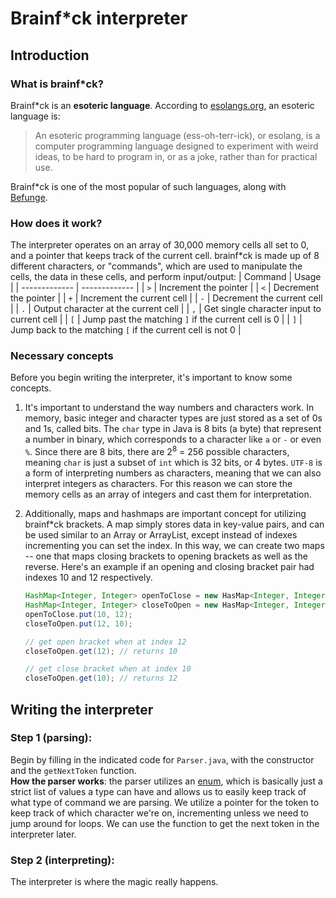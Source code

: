# Brainf*ck interpreter
## Introduction
### What is brainf*ck?  
Brainf*ck is an **esoteric language**. According to [esolangs.org](https://esolangs.org/wiki/Esoteric_programming_language), an esoteric language is:
> An esoteric programming language (ess-oh-terr-ick), or esolang, is a computer programming language designed to experiment with weird ideas, to be hard to program in, or as a joke, rather than for practical use.  

Brainf*ck is one of the most popular of such languages, along with [Befunge](https://en.wikipedia.org/wiki/Befunge).  
### How does it work?
The interpreter operates on an array of 30,000 memory cells all set to 0, and a pointer that keeps track of the current cell. brainf*ck is made up of 8 different characters, or "commands", which are used to manipulate the cells, the data in these cells, and perform input/output:
| Command       | Usage         |
| ------------- | ------------- |
| `>`  | Increment the pointer  |
| `<`  | Decrement the pointer  |
| `+`  | Increment the current cell  |
| `-`  | Decrement the current cell  |
| `.`  | Output character at the current cell  |
| `,`  | Get single character input to current cell  |
| `[` | Jump past the matching `]` if the current cell is 0 |
| `]` | Jump back to the matching `[` if the current cell is not 0 |

### Necessary concepts
Before you begin writing the interpreter, it's important to know some concepts.
1. It's important to understand the way numbers and characters work. In memory, basic integer and character types are just stored as a set of 0s and 1s, called bits. The `char` type in Java is 8 bits (a byte) that represent a number in binary, which corresponds to a character like `a` or `-` or even `%`. Since there are 8 bits, there are 2<sup>8</sup> = 256 possible characters, meaning `char` is just a subset of `int` which is 32 bits, or 4 bytes. `UTF-8` is a form of interpreting numbers as characters, meaning that we can also interpret integers as characters. For this reason we can store the memory cells as an array of integers and cast them for interpretation.  

2. Additionally, maps and hashmaps are important concept for utilizing brainf*ck brackets. A map simply stores data in key-value pairs, and can be used similar to an Array or ArrayList, except instead of indexes incrementing you can set the index. In this way, we can create two maps -- one that maps closing brackets to opening brackets as well as the reverse. Here's an example if an opening and closing bracket pair had indexes 10 and 12 respectively.
    ```java
    HashMap<Integer, Integer> openToClose = new HasMap<Integer, Integer>();
    HashMap<Integer, Integer> closeToOpen = new HasMap<Integer, Integer>();
    openToClose.put(10, 12);
    closeToOpen.put(12, 10);

    // get open bracket when at index 12
    closeToOpen.get(12); // returns 10

    // get close bracket when at index 10
    closeToOpen.get(10); // returns 12
    ```

## Writing the interpreter
### Step 1 (parsing):
Begin by filling in the indicated code for `Parser.java`, with the constructor and the `getNextToken` function.  
**How the parser works**: the parser utilizes an [enum](https://docs.oracle.com/javase/tutorial/java/javaOO/enum.html), which is basically just a strict list of values a type can have and allows us to easily keep track of what type of command we are parsing. We utilize a pointer for the token to keep track of which character we're on, incrementing unless we need to jump around for loops. We can use the function to get the next token in the interpreter later.

### Step 2 (interpreting):
The interpreter is where the magic really happens.